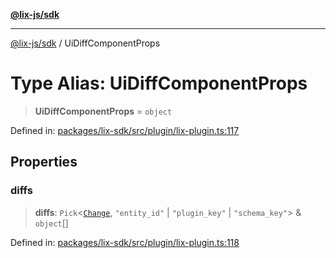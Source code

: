 [**@lix-js/sdk**](../README.md)

***

[@lix-js/sdk](../README.md) / UiDiffComponentProps

# Type Alias: UiDiffComponentProps

> **UiDiffComponentProps** = `object`

Defined in: [packages/lix-sdk/src/plugin/lix-plugin.ts:117](https://github.com/opral/monorepo/blob/e71bdb871680205b7a92b34085dd7fe79344e0d0/packages/lix-sdk/src/plugin/lix-plugin.ts#L117)

## Properties

### diffs

> **diffs**: `Pick`\<[`Change`](Change.md), `"entity_id"` \| `"plugin_key"` \| `"schema_key"`\> & `object`[]

Defined in: [packages/lix-sdk/src/plugin/lix-plugin.ts:118](https://github.com/opral/monorepo/blob/e71bdb871680205b7a92b34085dd7fe79344e0d0/packages/lix-sdk/src/plugin/lix-plugin.ts#L118)
